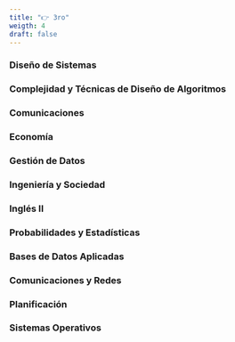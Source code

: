 ```yaml
---
title: "👉️ 3ro"
weigth: 4
draft: false
---
```

### Diseño de Sistemas

### Complejidad y Técnicas de Diseño de Algoritmos

### Comunicaciones

### Economía

### Gestión de Datos

### Ingeniería y Sociedad

### Inglés II

### Probabilidades y Estadísticas

### Bases de Datos Aplicadas

### Comunicaciones y Redes

### Planificación

### Sistemas Operativos
